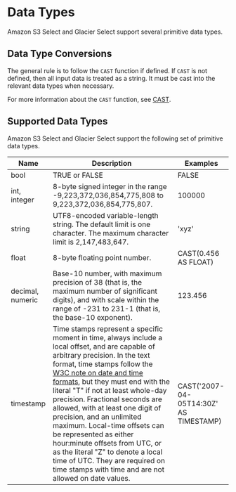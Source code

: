 # Data Types<a name="s3-glacier-select-sql-reference-data-types"></a>

Amazon S3 Select and Glacier Select support several primitive data types\.

## Data Type Conversions<a name="s3-glacier-select-sql-reference-data-conversion"></a>

The general rule is to follow the `CAST` function if defined\. If `CAST` is not defined, then all input data is treated as a string\. It must be cast into the relevant data types when necessary\.

For more information about the `CAST` function, see [CAST](s3-glacier-select-sql-reference-conversion.md#s3-glacier-select-sql-reference-cast)\.

## Supported Data Types<a name="s3-glacier-select-sql-reference-supported-data-types"></a>

Amazon S3 Select and Glacier Select support the following set of primitive data types\.


|  Name  |  Description  |  Examples  | 
| --- | --- | --- | 
| bool | TRUE or FALSE | FALSE | 
| int, integer | 8\-byte signed integer in the range \-9,223,372,036,854,775,808 to 9,223,372,036,854,775,807\.  | 100000 | 
| string | UTF8\-encoded variable\-length string\. The default limit is one character\. The maximum character limit is 2,147,483,647\.  | 'xyz' | 
| float | 8\-byte floating point number\.  | CAST\(0\.456 AS FLOAT\) | 
| decimal, numeric |  Base\-10 number, with maximum precision of 38 \(that is, the maximum number of significant digits\), and with scale within the range of \-231 to 231\-1 \(that is, the base\-10 exponent\)\.  | 123\.456  | 
| timestamp |  Time stamps represent a specific moment in time, always include a local offset, and are capable of arbitrary precision\. In the text format, time stamps follow the [W3C note on date and time formats](https://www.w3.org/TR/NOTE-datetime), but they must end with the literal "T" if not at least whole\-day precision\. Fractional seconds are allowed, with at least one digit of precision, and an unlimited maximum\. Local\-time offsets can be represented as either hour:minute offsets from UTC, or as the literal "Z" to denote a local time of UTC\. They are required on time stamps with time and are not allowed on date values\.  | CAST\('2007\-04\-05T14:30Z' AS TIMESTAMP\) | 